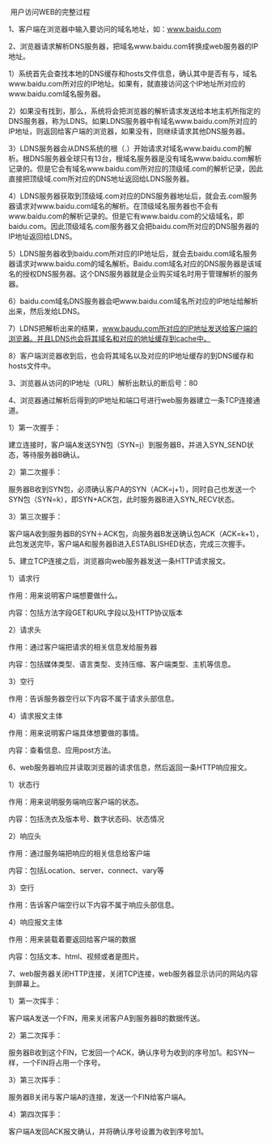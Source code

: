​         用户访问WEB的完整过程


1、客户端在浏览器中输入要访问的域名地址，如：www.baidu.com


2、浏览器请求解析DNS服务器，把域名www.baidu.com转换成web服务器的IP地址。


1）系统首先会查找本地的DNS缓存和hosts文件信息，确认其中是否有与，域名www.baidu.com所对应的IP地址。如果有，就直接访问这个IP地址所对应的www.baidu.com域名服务器。


2）如果没有找到，那么，系统将会把浏览器的解析请求发送给本地主机所指定的DNS服务器，称为LDNS。如果LDNS服务器中有域名www.baidu.com所对应的IP地址，则返回给客户端的浏览器，如果没有，则继续请求其他DNS服务器。


3）LDNS服务器会从DNS系统的根（.）开始请求对域名www.baidu.com的解析。根DNS服务器全球只有13台，根域名服务器是没有域名www.baidu.com解析记录的。但是它会有域名www.baidu.com所对应的顶级域.com的解析记录，因此直接把顶级域.com所对应的DNS地址返回给LDNS服务器。


4）LDNS服务器获取到顶级域.com对应的DNS服务器地址后，就会去.com服务器请求对www.baidu.com域名的解析。在顶级域名服务器也不会有www.baidu.com的解析记录的。但是它有www.baidu.com的父级域名，即baidu.com。因此顶级域名.com服务器又会把baidu.com所对应的DNS服务器的IP地址返回给LDNS。


5）LDNS服务器收到baidu.com所对应的IP地址后，就会去baidu.com域名服务器请求对www.baidu.com的域名解析。Baidu.com域名对应的DNS服务器是该域名的授权DNS服务器。这个DNS服务器就是企业购买域名时用于管理解析的服务器。


6）baidu.com域名DNS服务器会吧www.baidu.com域名所对应的IP地址给解析出来，然后发给LDNS。


7）LDNS把解析出来的结果，www.baudu.com所对应的IP地址发送给客户端的浏览器。并且LDNS也会将其域名和对应的地址缓存到cache中。


8）客户端浏览器收到后，也会将其域名以及对应的IP地址缓存的到DNS缓存和hosts文件中。


 


3、浏览器从访问的IP地址（URL）解析出默认的断后号：80


4、浏览器通过解析后得到的IP地址和端口号进行web服务器建立一条TCP连接通道。


1）第一次握手：


建立连接时，客户端A发送SYN包（SYN=j）到服务器B，并进入SYN_SEND状态，等待服务器B确认。


2）第二次握手：


服务器B收到SYN包，必须确认客户A的SYN（ACK=j+1），同时自己也发送一个SYN包（SYN=k），即SYN+ACK包，此时服务器B进入SYN_RECV状态。


3）第三次握手：


客户端A收到服务器B的SYN＋ACK包，向服务器B发送确认包ACK（ACK=k+1），此包发送完毕，客户端A和服务器B进入ESTABLISHED状态，完成三次握手。


 


5、建立TCP连接之后，浏览器向web服务器发送一条HTTP请求报文。


1）请求行


作用：用来说明客户端想要做什么。


内容：包括方法字段GET和URL字段以及HTTP协议版本


2）请求头


作用：通过客户端把请求的相关信息发给服务器


内容：包括媒体类型、语言类型、支持压缩、客户端类型、主机等信息。


3）空行


作用：告诉服务器空行以下内容不属于请求头部信息。


4）请求报文主体


作用：用来说明客户端具体想要做的事情。


内容：查看信息、应用post方法。


6、web服务器响应并读取浏览器的请求信息，然后返回一条HTTP响应报文。


1）状态行


作用：用来说明服务端响应客户端的状态。


内容：包括洗衣及版本号、数字状态码、状态情况


2）响应头


作用：通过服务端把响应的相关信息给客户端


内容：包括Location、server、connect、vary等


3）空行


作用：告诉客户端空行以下内容不属于响应头部信息。


4）响应报文主体


作用：用来装载着要返回给客户端的数据


内容：包括文本、html、视频或者是图片。


7、web服务器关闭HTTP连接，关闭TCP连接，web服务器显示访问的网站内容到屏幕上。


1）第一次挥手：


客户端A发送一个FIN，用来关闭客户A到服务器B的数据传送。 


2）第二次挥手：


服务器B收到这个FIN，它发回一个ACK，确认序号为收到的序号加1。和SYN一样，一个FIN将占用一个序号。 


3）第三次挥手：


服务器B关闭与客户端A的连接，发送一个FIN给客户端A。 


4）第四次挥手：


客户端A发回ACK报文确认，并将确认序号设置为收到序号加1。